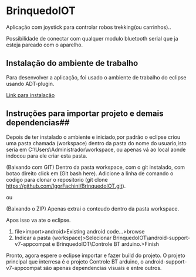 ﻿# BrinquedoIOT
Aplicação com joystick para controlar robos trekking(ou carrinhos)..

Possibilidade de conectar com qualquer modulo bluetooth serial que ja esteja pareado com o aparelho.

## Instalação do ambiente de trabalho ##

Para desenvolver a aplicação, foi usado o ambiente de trabalho do eclipse usando ADT-plugin.

<a href="http://www.programarandroid.com.br/2014/11/como-instalar-o-eclipse-ide-e.html">Link para instalação</a>

## Instruções para importar projeto e demais dependencias##

Depois de ter instalado o ambiente e iniciado,por padrão o eclipse criou uma pasta chamada  (workspace) dentro da pasta do nome do usuario,isto seria em
 C:\Users\Administrador\workspace, ou apenas vá ao local aonde indocou para ele criar esta pasta.

(Baixando com GIT)
Dentro da pasta workspace, com o git instalado, com botao direito click em (Git bash here).
Adicione a linha de comando o codigo para clonar o repositorio (git clone https://github.com/IgorFachini/BrinquedoIOT.git).

ou

(Baixando o ZIP)
Apenas extrai o conteudo dentro da pasta workspace.

Apos isso va ate o eclipse.

1. file>import>android>Existing android code...>browse
2. Indicar a pasta (workspace)>Selecionar  BrinquedoIOT\android-support-v7-appcompat e BrinquedoIOT\Controle BT arduino.>Finish
 

Pronto, agora espere o eclipse importar e fazer build do projeto. 
O projeto principal que  interresa é o projeto Controle BT arduino, o android-support-v7-appcompat são apenas dependencias visuais e entre outros.
